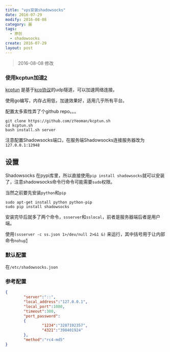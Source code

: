 ```yaml
---
title: "vps安装shadowsocks"
date: 2016-07-29
modify: 2016-08-08
category: 器
tags:
  - 原创
  - shadowsocks
create: 2016-07-29
layout: post
---
```


> 2016-08-08 修改

### 使用kcptun加速[2](https://blog.kuoruan.com/102.html)

[kcptun](https://github.com/xtaci/kcptun) 是基于[kcp协议](https://github.com/skywind3000/kcp)的udp隧道，可以加速网络连接。

使用go编写，内存占用低，加速效果好，适用几乎所有平台。

配置太多索性弄了个github repo。。。

```shell
git clone https://github.com/zYeoman/kcptun.sh
cd kcptun.sh
bash install.sh server
```

注意配置Shadowsocks端口，在服务端Shadowsocks连接服务器改为`127.0.0.1:12948`

## 设置

Shadowsocks 在pypi库里，所以直接使用`pip install shadowsocks`就可以安装了，注意shadowsocks命令行命令可能需要`sudo`权限。

当然之前要先安装`python`和`pip` 

```
sudo apt-get install python python-pip
sudo pip install shadowsocks
```

安装完毕后就多了两个命令，`ssserver`和`sslocal`，前者是服务器端后者是用户端。

使用`(ssserver -c ss.json 1>/dev/null 2>&1 &)` 来运行，其中括号用于让内部命令`nohup`[1](http://www.ibm.com/developerworks/cn/linux/l-cn-nohup/)

### 默认配置
在`/etc/shadowsocks.json`

### 参考配置

```json
{
        "server":"::",
        "local_address":"127.0.0.1",
        "local_port":1080,
        "timeout":300,
        "port_password":
        {
                "1234":"3287192357",
                "4321":"398401924"
        },
        "method":"rc4-md5"
}
```

